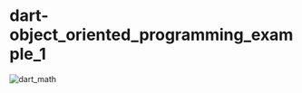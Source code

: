 # dart-object_oriented_programming_example_1

 ![dart_math](https://user-images.githubusercontent.com/80380569/135877879-9624fe4a-e19e-410e-8c1d-a5b4173a6634.png)
